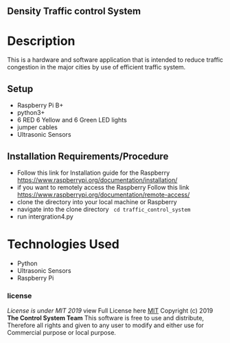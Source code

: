 ## Density Traffic control System
# Description
This is a hardware and software application that is intended to reduce traffic congestion in the major cities by use of efficient traffic system.
## Setup
* Raspberry Pi B+
* python3+
* 6 RED 6 Yellow and 6 Green LED lights
* jumper cables
* Ultrasonic Sensors

## Installation Requirements/Procedure
* Follow this link for Installation guide for the Raspberry https://www.raspberrypi.org/documentation/installation/
* if you want to remotely access the Raspberry Follow this link https://www.raspberrypi.org/documentation/remote-access/
* clone the directory into your local machine or Raspberry
* navigate into the clone directory ` cd traffic_control_system`
* run intergration4.py  

# Technologies Used
* Python
* Ultrasonic Sensors
* Raspberry Pi

### license
*License is under MIT 2019*
view Full License here [MIT](LICENSE)
Copyright (c) 2019 **The Control System Team**
This software is free to use and distribute, Therefore all rights and given to any user to modify and either use for Commercial purpose or local purpose.
